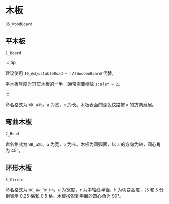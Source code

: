 # 木板

`05_WoodBoard`

## 平木板

`1_Board`

::: tip

建议使用 `10_AdjustableRoad → [A]WoodenBoard` 代替。

平木板厚度为其它木板的一半，通常需要缩放 `scaleY = 2`。

:::

命名格式为 `WB_aXb`。`a` 为宽，`b` 为长。木板表面的深色纹路按 `a` 的方向延展。

## 弯曲木板

`2_Bend`

命名格式为 `WB_aXb`。`a` 为宽，`b` 为长。木板为圆弧面，以 `a` 的方向为轴，圆心角为 45°。

## 环形木板

`3_Circle`

命名格式为 `WC_Ww_Rr_Hh`。`w` 为宽度，`r` 为中轴线半径，`h` 为切变高度，`25` 和 `5` 分别表示 0.25 格和 0.5 格。木板投影到平面的圆心角为 90°。
